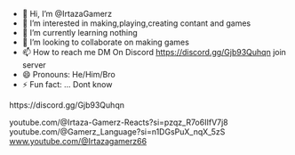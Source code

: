 - 👋 Hi, I’m @IrtazaGamerz
- 👀 I’m interested in making,playing,creating contant and games
- 🌱 I’m currently learning nothing
- 💞️ I’m looking to collaborate on making games
- 📫 How to reach me DM On Discord https://discord.gg/Gjb93Quhqn join server
- 😄 Pronouns: He/Him/Bro
- ⚡ Fun fact: ... Dont know

<!---
IrtazaGamerz/IrtazaGamerz is a ✨ special ✨ repository because its `README.md` (this file) appears on your GitHub profile.
You can click the Preview link to take a look at your changes.
--->https://discord.gg/Gjb93Quhqn
youtube.com/@Irtaza-Gamerz-Reacts?si=pzqz_R7o6IIfV7j8
youtube.com/@Gamerz_Language?si=n1DGsPuX_nqX_5zS
www.youtube.com/@Irtazagamerz66

